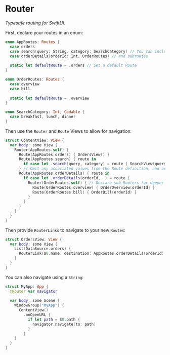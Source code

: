 # Router

*Typesafe routing for SwiftUI.*

First, declare your routes in an enum:

```swift
enum AppRoutes: Routes {
  case orders
  case search(query: String, category: SearchCategory) // You can include Codable types
  case orderDetails(orderId: Int, OrderRoutes) // and subroutes
  
  static let defaultRoute = .orders // Set a default Route
}

enum OrderRoutes: Routes {
  case overview
  case bill
  
  static let defaultRoute = .overview
}

enum SearchCategory: Int, Codable {
  case breakfast, lunch, dinner
}
```

Then use the `Router` and `Route` Views to allow for navigation:

```swift
struct ContentView: View {
  var body: some View {
    Router(AppRoutes.self) {
      Route(AppRoutes.orders) { OrdersView() }
      Route(AppRoutes.search) { route in
        if case let .search(query, category) = route { SearchView(query, category) }
      } // Omit any associated values from the Route definition, and access them from the closure.
      Route(AppRoutes.orderDetails) { route in
        if case let .orderDetails(orderId, _) = route { 
          Router(OrderRoutes.self) { // Declare sub-Routers for deeper navigation.
            Route(OrderRoutes.overview) { OrderOverview(orderId) }
            Route(OrderRoutes.bill) { OrderBill(orderId) }
          }
        }
      }
    }
  }
}
```

Then provide `RouterLinks` to navigate to your new `Routes`:

```swift
struct OrdersView: View {
  var body: some View {
    List(DataSource.orders) {
      RouterLink($0.name, destination: AppRoutes.orderDetails(orderId: $0.id, .overview))
    }
  }
}
```

You can also navigate using a `String`:

```swift
struct MyApp: App {
  @Router var navigator
  
  var body: some Scene {
    WindowGroup("MyApp") {
      ContentView()
        .onOpenURL {
          if let path = $0.path {
            navigator.navigate(to: path)
          }
        }
    }
  }
}
```
